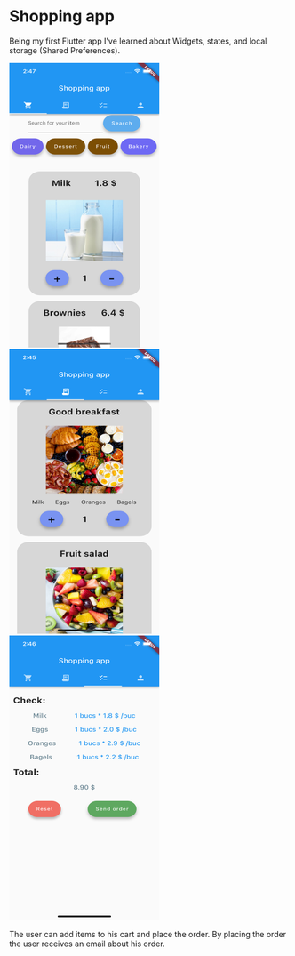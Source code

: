 # Shopping app

Being my first Flutter app I've learned about Widgets, states, and local storage (Shared Preferences).

<div style="flex-direction:row">
  <img src="./readmeImages/Simulator Screenshot - iPhone 14 - 2023-07-31 at 14.47.32.png" width="270" height="512">
  <img src="./readmeImages/Simulator Screenshot - iPhone 14 - 2023-07-31 at 14.45.46.png" width="270" height="512">
  <img src="./readmeImages/Simulator Screenshot - iPhone 14 - 2023-07-31 at 14.46.01.png" width="270" height="512">
<div>

The user can add items to his cart and place the order. By placing the order the user receives an email about his order.
